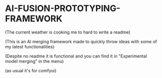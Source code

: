 # AI-FUSION-PROTOTYPING-FRAMEWORK

(The current weather is cooking me to hard to write a readme)

(This is an AI merging framework made to quickly throw ideas with some of my latest functionalities)

(Despite no readme it is functional and you can find it in "Experimental model merging" in the menu)

(as usual it's for comfyui)
